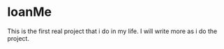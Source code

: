 # loanMe
This is the first real project that i do in my life.
I will write more as i do the project.
